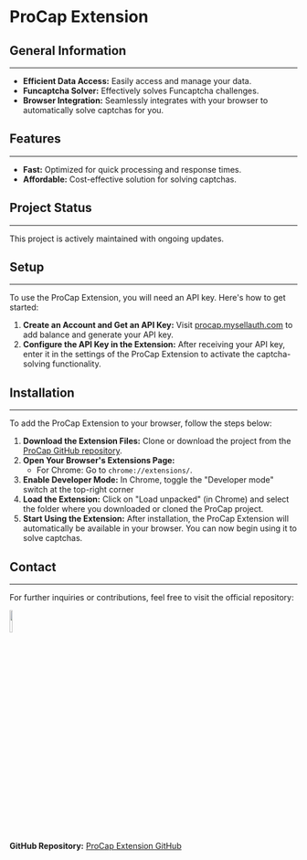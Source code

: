 <h1>ProCap Extension</h1>

<h2>General Information</h2>
<hr>
<ul>
    <li><strong>Efficient Data Access:</strong> Easily access and manage your data.</li>
    <li><strong>Funcaptcha Solver:</strong> Effectively solves Funcaptcha challenges.</li>
    <li><strong>Browser Integration:</strong> Seamlessly integrates with your browser to automatically solve captchas for you.</li>
</ul>

<h2>Features</h2>
<hr>
<ul>
    <li><strong>Fast:</strong> Optimized for quick processing and response times.</li>
    <li><strong>Affordable:</strong> Cost-effective solution for solving captchas.</li>
</ul>

<h2>Project Status</h2>
<hr>
<p>This project is actively maintained with ongoing updates.</p>

<h2>Setup</h2>
<hr>
<p>To use the ProCap Extension, you will need an API key. Here's how to get started:</p>
<ol>
    <li><strong>Create an Account and Get an API Key:</strong> Visit <a href="https://procap.mysellauth.com" target="_blank">procap.mysellauth.com</a> to add balance and generate your API key.</li>
    <li><strong>Configure the API Key in the Extension:</strong> After receiving your API key, enter it in the settings of the ProCap Extension to activate the captcha-solving functionality.</li>
</ol>

<h2>Installation</h2>
<hr>
<p>To add the ProCap Extension to your browser, follow the steps below:</p>
<ol>
    <li><strong>Download the Extension Files:</strong> Clone or download the project from the <a href="https://github.com/procapwtf/ProCap-Extension/archive/refs/tags/1.0.0.zip" target="_blank">ProCap GitHub repository</a>.</li>
    <li><strong>Open Your Browser's Extensions Page:</strong> 
        <ul>
            <li>For Chrome: Go to <code>chrome://extensions/</code>.</li>
        </ul>
    </li>
    <li><strong>Enable Developer Mode:</strong> In Chrome, toggle the "Developer mode" switch at the top-right corner</li>
    <li><strong>Load the Extension:</strong> Click on "Load unpacked" (in Chrome) and select the folder where you downloaded or cloned the ProCap project.</li>
    <li><strong>Start Using the Extension:</strong> After installation, the ProCap Extension will automatically be available in your browser. You can now begin using it to solve captchas.</li>
</ol>

<h2>Contact</h2>
<hr>
<p>For further inquiries or contributions, feel free to visit the official repository:</p>
<p><a href="https://github.com/VirusNoirrr" target="_blank"><img src="https://cdn.jsdelivr.net/gh/devicons/devicon/icons/github/github-original.svg" style="width: 10%;"></a></p>

<p><strong>GitHub Repository:</strong> <a href="https://github.com/procapwtf/ProCap-Extension/tree/main" target="_blank">ProCap Extension GitHub</a></p>
